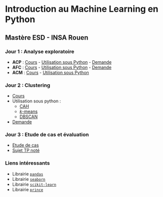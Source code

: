# Introduction au Machine Learning en Python

## Mastère ESD - INSA Rouen

### Jour 1 : Analyse exploratoire

- **ACP** : [Cours](acp-cours.html) - [Utilisation sous Python](acp-python.slides.html) - [Demande](acp-demande.html)
- **AFC** : [Cours](afc-cours.html) - [Utilisation sous Python](afc-python.slides.html) - [Demande](afc-demande.html)
- **ACM** : [Cours](acm-cours.html) - [Utilisation sous Python](acm-python.slides.html)

### Jour 2 : Clustering

- [Cours](classif-cours.html)
- Utilisation sous python : 
    - [CAH](cah-python.slides.html) 
    - [*k*-means](kmeans-python.slides.html) 
    - [DBSCAN](dbscan-python.slides.html)
- [Demande](classif-demande.html)

### Jour 3 : Etude de cas et évaluation

- [Etude de cas](etude-de-cas-pendigits.html)
- [Sujet TP noté](tp-note.html)

### Liens intéressants 

- Librairie [`pandas`](https://pandas.pydata.org/)
- Librairie [`seaborn`](https://seaborn.pydata.org/)
- Librairie [`scikit-learn`](https://scikit-learn.org/) 
- Librairie [`prince`](https://github.com/MaxHalford/prince)


<!--
Pour création slide jupyter : cf https://medium.com/@mjspeck/presenting-code-using-jupyter-notebook-slides-a8a3c3b59d67
jupyter nbconvert fichier.ipynb --to slides --post serve
-->
